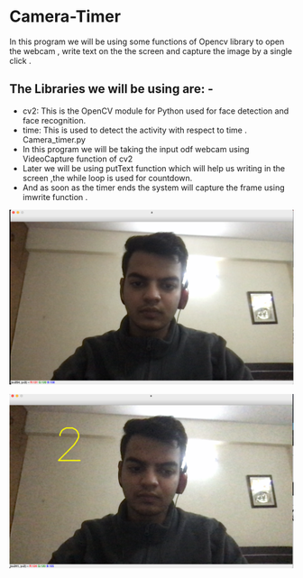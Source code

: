 # Camera-Timer


In this program we will be using some functions of Opencv library to open the webcam , write text on the the screen and capture the image by a single click .

The Libraries we will be using are: -
---

* cv2: This is the OpenCV module for Python used for face detection and face recognition.
* time: This is used to detect the activity with respect to time .
Camera_timer.py
* In this program we will be taking the input odf webcam using VideoCapture function of cv2
* Later we will be using putText function which will help us writing in the screen ,the while loop is used for countdown.
* And as soon as the timer ends the system will capture the frame using imwrite function .
<p align="center">
<img src="https://github.com/ISTE-VIT/Sixth-Sense/blob/main/resources/camera_timer1.png">
</p>
<p align="center">
<img src="https://github.com/ISTE-VIT/Sixth-Sense/blob/main/resources/camer_timer2.png">
</p>
